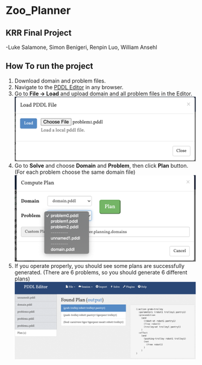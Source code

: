 # Zoo_Planner
## KRR Final Project
-Luke Salamone, Simon Benigeri, Renpin Luo, William Ansehl
## How To run the project
1. Download domain and problem files.
2. Navigate to the [PDDL Editor](http://editor.planning.domains/) in any browser.
3. Go to **File -> Load** and upload domain and all problem files in the Editor.
![Screen](src/1.png)
4. Go to **Solve** and choose **Domain** and **Problem**, then click **Plan** button. (For each problem choose the same domain file)<br />
![Screen](src/2.png)
5. If you operate properly, you should see some plans are successfully generated.  (There are 6 problems, so you should generate 6 different plans)
![Screen](src/3.png)
